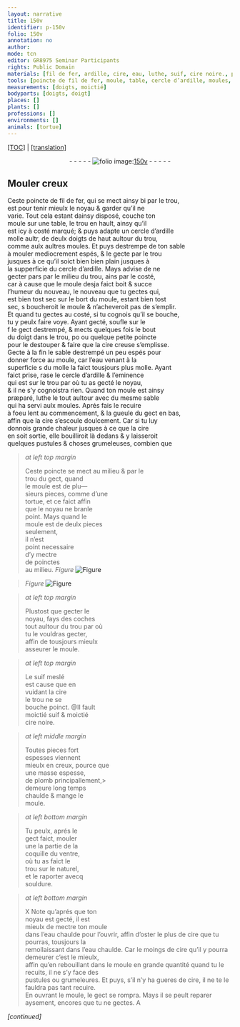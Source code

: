 ```yaml
---
layout: narrative
title: 150v
identifier: p-150v
folio: 150v
annotation: no
author:
mode: tcn
editor: GR8975 Seminar Participants
rights: Public Domain
materials: [fil de fer, ardille, cire, eau, luthe, suif, cire noire., plomb, souldure, eau chaulde]
tools: [poincte de fil de fer, moule, table, cercle d’ardille, moules, doigt, poincte, molle, poinctes]
measurements: [doigts, moictié]
bodyparts: [doigts, doigt]
places: []
plants: []
professions: []
environments: []
animals: [tortue]
---
```


 <p><a href="{{ site.baseurl }}/normalized/">[TOC]</a> | <a href="{{ site.baseurl }}/texts/p-150v_tl/" target="_blank">[translation]</a></p><div class="folio" align="center">- - - - - <a href="http://gallica.bnf.fr/ark:/12148/btv1b10500001g/f306.image" target="_blank"><img src="https://cu-mkp.github.io/2017-workshop-edition/assets/photo-icon.png" alt="folio image: " style="display:inline-block; margin-bottom:-3px;"/>150v</a> - - - - - </div>  
  

## Mouler creux

 
Ceste <span class="tl">poincte de <span class="m">fil de fer</span></span>, qui se mect ainsy <span class="del">bi</span> par le trou,<br/> est pour tenir mieulx le noyau & garder qu’il ne<br/> varie. Tout cela estant <span class="del">d</span>ainsy disposé, couche ton<br/> <span class="tl">moule</span> sur une <span class="tl">table</span>, le trou en hault, ainsy qu’il<br/> est icy à costé marqué; & puys adapte un <span class="tl">cercle d’<span class="m">ardille</span></span><br/> molle <span class="del">aultr</span>, de deulx <span class="ms"><span class="bp">doigts</span></span> de haut aultour du trou,<br/> co<span class="exp">mm</span>e aulx aultres <span class="tl">moules</span>. Et puys destrempe de ton sable<br/> à mouler mediocrem<span class="exp">ent</span> espés, & le gecte par le trou<br/> jusques à ce qu’il soict bien bien plain jusques à<br/> la supperficie du <span class="tl">cercle d’<span class="m">ardille</span></span>. Mays advise de ne<br/> gecter pa<span class="del">r</span>s par le milieu du trou, ains par le costé,<br/> car à cause que le <span class="tl">moule</span> desja faict boit & succe<br/> l’humeur <span class="del">du nouveau</span>, le nouveau que tu gectes <span class="del">qui</span>,<br/> <span class="del">est bien tost sec</span> sur le bort du <span class="tl">moule</span>, estant bien tost<br/> sec, <span class="del">s</span> boucheroit le <span class="tl">moule</span> & n’acheveroit pas de s’emplir.<br/> Et quand tu gectes au costé, si tu cognois qu’il se bouche,<br/> tu y peulx faire voye. Ayant gecté, soufle sur le<br/> <span class="del">f</span> <span class="del">le</span> gect destrempé, & mects quelques fois le bout<br/> du <span class="tl"><span class="bp">doigt</span></span> dans le trou, <span class="del">po</span> ou quelque petite <span class="tl">poincte</span><br/> pour le destouper & faire que la <span class="m">cire</span> creuse s’emplisse.<br/> Gecte à la fin le sable destrempé un peu espés pour<br/> donner force au <span class="tl">moule</span>, car l’<span class="m">eau</span> venant à la<br/> superficie <span class="del">s</span> <span class="add">du <span class="tl">molle</span></span> la faict tousjours plus molle. Ayant<br/> faict prise, rase le <span class="tl">cercle d’<span class="m">ardille</span></span> & l’eminence<br/> qui est sur le trou par où tu as gecté le noyau,<br/> & il ne s’y cognoistra rien. Quand ton <span class="tl">moule</span> est ainsy<br/> præparé, <span class="m">luthe</span> le tout aultour avec du mesme sable<br/> qui ha servi aulx <span class="tl">moules</span>. Aprés fais le recuire<br/> à foeu lent au commencem<span class="exp">ent</span>, & la gueule du gect en bas,<br/> affin que la <span class="m">cire</span> s’escoule doulcem<span class="exp">ent</span>. Car si tu luy<br/> donnois grande chaleur jusques à ce que la <span class="m">cire</span><br/> en soit sortie, elle bouilliroit là dedans & y laisseroit<br/> quelques pustules & choses grumeleuses, combien que
 
> *at left top margin*
> 
> 
>  Ceste <span class="tl">poincte</span> se mect au milieu & par le<br/> trou du gect, quand<br/> le <span class="tl">moule</span> est de plu—<br/> sieurs pieces, co<span class="exp">mm</span>e d’une<br/> <span class="al">tortue</span>, et ce faict affin<br/> que le noyau ne branle<br/> point. Mays quand le<br/> <span class="tl">moule</span> est de deulx pieces<br/> seulem<span class="exp">ent</span>,<br/> il n’est<br/> point necessaire<br/> d’y mectre<br/> de <span class="tl">poinctes</span><br/> au milieu. 
> *Figure*
> <a href="https://drive.google.com/open?id=0B9-oNrvWdlO5eVVJSjUwSFhpUzg" target="_blank"><img src="https://cu-mkp.github.io/GR8975-edition/assets/photo-icon.png" alt="Figure" style="display:inline-block; margin-bottom:-3px;"/></a>
 
> *Figure*
> <a href="https://drive.google.com/open?id=0B9-oNrvWdlO5SUk5cUNtNnpqbXc" target="_blank"><img src="https://cu-mkp.github.io/GR8975-edition/assets/photo-icon.png" alt="Figure" style="display:inline-block; margin-bottom:-3px;"/></a>
 
 
> *at left top margin*
> 
> 
>  Plustost que gecter le<br/> noyau, fays des coches<br/> tout aultour du trou par où<br/> tu le vouldras gecter,<br/> affin de tousjours mieulx<br/> asseurer le <span class="tl">moule</span>.
 
> *at left top margin*
> 
> 
>  Le <span class="m">suif</span> meslé<br/> est cause que en<br/> vuidant la <span class="m">cire</span><br/> le trou ne se<br/> bouche poinct. @Il fault<br/> <span class="ms">moictié</span> <span class="m">suif</span> & <span class="ms">moictié</span><br/> <span class="m">cire noire.</span>
 
> *at left middle margin*
> 
> 
>  Toutes pieces fort<br/> espesses viennent<br/> mieulx en creux, pource q<span class="exp">ue</span><br/> une masse espesse,<br/> de <span class="m">plomb</span> principallem<span class="exp">ent,</span>><br/> demeure long temps<br/> chaulde & mange le<br/> <span class="tl">moule</span>.
 
> *at left bottom margin*
> 
> 
>  Tu peulx, aprés le<br/> gect faict, mouler<br/> <span class="del">une</span> la partie de la<br/> coquille du ventre,<br/> où tu as faict le<br/> trou sur le naturel,<br/> et le raporter avecq<br/> <span class="m">souldure</span>.
 
> *at left bottom margin*
> 
> 
>  X Note qu’aprés que ton<br/> noyau est gecté, il est<br/> mieulx de mectre ton <span class="tl">moule</span><br/> dans l’<span class="m">eau chaulde</span> pour l’ouvrir, affin d’oster le plus de <span class="m">cire</span> que tu pourras, tousjours la<br/> remoll<span class="del">a</span>issant dans l’<span class="m">eau chaulde</span>. Car le moings de <span class="m">cire</span> qu’il y pourra demeurer c’est le mieulx, <br/> affin qu’en rebouillant dans le <span class="tl">moule</span> en grande qua<span class="exp">n</span>tité quand tu le recuits, il ne s’y face des <br/> pustules ou grumeleures. Et puys, s’il n’y ha gueres de <span class="m">cire</span>, il ne te le fauldra pas tant recuire.<br/> En ouvrant le <span class="tl">moule</span>, le gect se rompra. Mays il se peult reparer aysement, encores que tu ne gectes. A 
 
*[continued]*
 
 